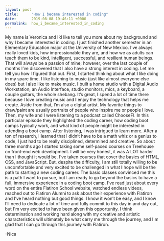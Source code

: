 ```yaml
---
layout: post
title:      "How I became interested in coding"
date:       2019-08-08 19:46:11 +0000
permalink:  how_i_became_interested_in_coding
---
```



My name is Veronica and I’d like to tell you more about my background and why I became interested in coding. I just finished another semester in an Elementary Education major at the University of New Mexico. I’ve always really loved kids, how impressionable they are, and how we as adults can teach them to be kind, intelligent, successful, and resilient human beings. That will always be a passion of mine; however, over the last couple of months I’ve discovered that I also have a strong interest in coding. Let me tell you how I figured that out. First, I started thinking about what I like doing in my spare time. I like listening to music (just like almost everyone else does) but I also like to make music. I built a home studio with a Digital Audio Workstation, an Audio Interface, studio monitors, mics, a keyboard, a couple guitars, the whole shebang. It’s great, I spend a lot of time there because I love creating music and I enjoy the technology that helps me create. Aside from that, I’m also a digital artist. My favorite things to draw/paint are usually portraits of people who inspire me or people I love. Then, my wife and I were listening to a podcast called ChooseFI. In this particular episode they highlighted the coding career, how coding boot camps typically work, and what kind of people might be interested in attending a boot camp. After listening, I was intrigued to learn more. After a ton of research, I learned that I didn’t have to be a math whiz or a genius to code, I just had to be really disciplined, determined and creative. So about three months ago I started taking some self-paced courses on Treehouse on front-end web development. I will be very honest, it was A LOT harder than I thought it would be. I’ve taken courses that cover the basics of HTML, CSS, and JavaScript. But, despite the difficulty, I am still totally willing to be uncomfortable and very excited to be challenged in what I hope will be the path to starting a new coding career. The basic classes convinced me this is a path I want to pursue, but I am ready to go beyond the basics to have a full, immersive experience in a coding boot camp. I’ve read just about every word on the entire Flatiron School website, watched endless videos, reached out to Flatiron Alumni to ask about their experience with Flatiron and I’ve heard nothing but good things. I know it won’t be easy, and I know I’ll need to dedicate a lot of time and fully commit to this day in and day out, but I'm very excited to have been given this opportunity. I think determination and working hard along with my creative and artistic characteristics will ultimately be what carry me through the journey, and I'm glad that I can go through this journey with Flatiron.

-Nica


